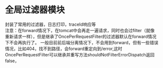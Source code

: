 # 全局过滤器模块
封装了常用的过滤器，日志打印，traceId响应等  
注意：在forward情况下，在tomcat中会再走一遍请求，同时也会过filter（就像重新请求一样），但是继承了OncePerRequestFilter的过滤器默认在forward情况下不会再执行了。
一般目前前后端分离情况下，不会用到forward，但有一些错误情况，比如404，找不到路径，会forward重定向到/error,这时OncePerRequestFilter可以继承并重写方法shouldNotFilterErrorDispatch返回false，
